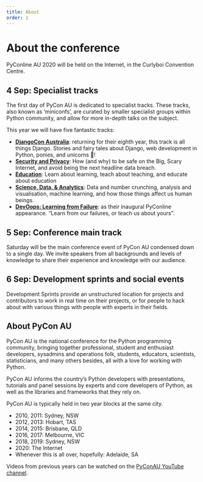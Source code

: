 ```yaml
---
title: About
order: 1
---
```


# About the conference

PyConline AU 2020 will be held on the Internet, in the Curlyboi Convention Centre.

## 4 Sep: Specialist tracks

The first day of PyCon AU is dedicated to specialist tracks. These tracks, also known as ‘miniconfs’, are curated by smaller specialist groups within Python community, and allow for more in-depth talks on the subject.

This year we will have five fantastic tracks:

* **[DjangoCon Australia](/program/djangocon-au)**: returning for their eighth year, this track is all things Django. Stories and fairy tales about Django, web development in Python, ponies, and unicorns 🦄!
* **[Security and Privacy](/program/security-and-privacy)**: How (and why) to be safe on the Big, Scary Internet, and avoid being the next headline data breach.
* **[Education](education)**: Learn about learning, teach about teaching, and educate about education
* **[Science, Data, & Analytics](/program/science-data-and-analytics)**: Data and number crunching, analysis and visualisation, machine learning, and how those things affect us human beings.
* **[DevOops: Learning from Failure](/program/devoops)**: as their inaugural PyConline appearance. “Learn from our failures, or teach us about yours”.


## 5 Sep: Conference main track

Saturday will be the main conference event of PyCon AU condensed down to a single day. We invite speakers from all backgrounds and levels of knowledge to share their experience and knowledge with our audience.

## 6 Sep: Development sprints and social events

Development Sprints provide an unstructured location for projects and contributors to work in real time on their projects, or for people to hack about with various things with people with experts in their fields.

## About PyCon AU

PyCon AU is the national conference for the Python programming community, bringing together professional, student and enthusiast developers, sysadmins and operations folk, students, educators, scientists, statisticians, and many others besides, all with a love for working with Python.

PyCon AU informs the country’s Python developers with presentations, tutorials and panel sessions by experts and core developers of Python, as well as the libraries and frameworks that they rely on.

PyCon AU is typically held in two year blocks at the same city.

- 2010, 2011: Sydney, NSW
- 2012, 2013: Hobart, TAS
- 2014, 2015: Brisbane, QLD
- 2016, 2017: Melbourne, VIC
- 2018, 2019: Sydney, NSW
- 2020: The Internet
- Whenever this is all over, hopefully: Adelaide, SA

Videos from previous years can be watched on the [PyConAU YouTube channel](https://www.youtube.com/user/PyConAU).
